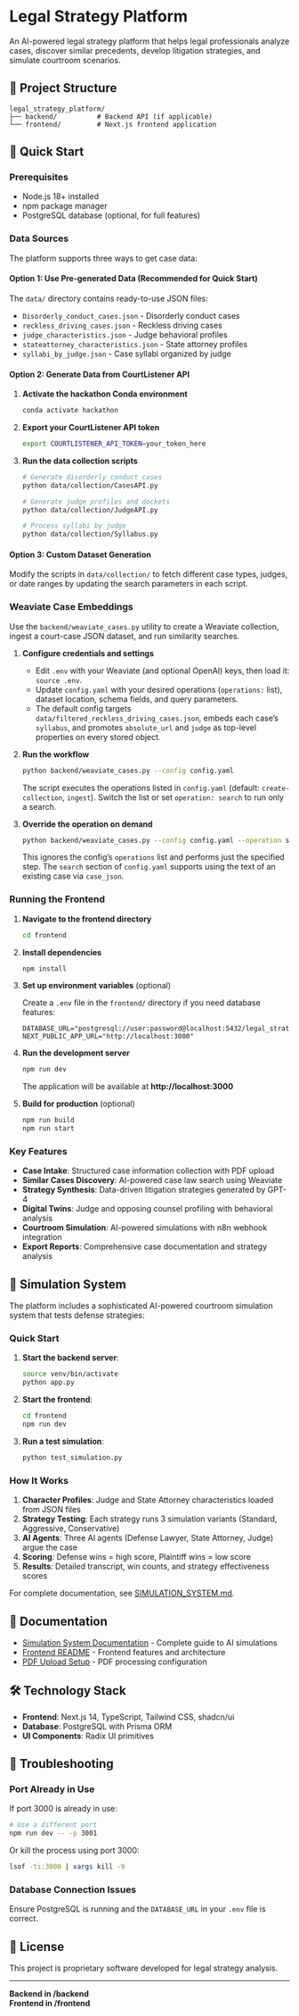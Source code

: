 # Legal Strategy Platform

An AI-powered legal strategy platform that helps legal professionals analyze cases, discover similar precedents, develop litigation strategies, and simulate courtroom scenarios.

## 📁 Project Structure

```
legal_strategy_platform/
├── backend/          # Backend API (if applicable)
└── frontend/         # Next.js frontend application
```

## 🚀 Quick Start

### Prerequisites

- Node.js 18+ installed
- npm package manager
- PostgreSQL database (optional, for full features)

### Data Sources

The platform supports three ways to get case data:

#### Option 1: Use Pre-generated Data (Recommended for Quick Start)
The `data/` directory contains ready-to-use JSON files:
- `Disorderly_conduct_cases.json` - Disorderly conduct cases
- `reckless_driving_cases.json` - Reckless driving cases  
- `judge_characteristics.json` - Judge behavioral profiles
- `stateattorney_characteristics.json` - State attorney profiles
- `syllabi_by_judge.json` - Case syllabi organized by judge

#### Option 2: Generate Data from CourtListener API
1. **Activate the hackathon Conda environment**
   ```bash
   conda activate hackathon
   ```

2. **Export your CourtListener API token**
   ```bash
   export COURTLISTENER_API_TOKEN=your_token_here
   ```

3. **Run the data collection scripts**
   ```bash
   # Generate disorderly conduct cases
   python data/collection/CasesAPI.py
   
   # Generate judge profiles and dockets
   python data/collection/JudgeAPI.py
   
   # Process syllabi by judge
   python data/collection/Syllabus.py
   ```

#### Option 3: Custom Dataset Generation
Modify the scripts in `data/collection/` to fetch different case types, judges, or date ranges by updating the search parameters in each script.

### Weaviate Case Embeddings

Use the `backend/weaviate_cases.py` utility to create a Weaviate collection, ingest a court-case JSON dataset, and run similarity searches.

1. **Configure credentials and settings**
   - Edit `.env` with your Weaviate (and optional OpenAI) keys, then load it: `source .env`.
   - Update `config.yaml` with your desired operations (`operations:` list), dataset location, schema fields, and query parameters.
   - The default config targets `data/filtered_reckless_driving_cases.json`, embeds each case’s `syllabus`, and promotes `absolute_url` and `judge` as top-level properties on every stored object.

2. **Run the workflow**
   ```bash
   python backend/weaviate_cases.py --config config.yaml
   ```
   The script executes the operations listed in `config.yaml` (default: `create-collection`, `ingest`). Switch the list or set `operation: search` to run only a search.

3. **Override the operation on demand**
   ```bash
   python backend/weaviate_cases.py --config config.yaml --operation search
   ```
   This ignores the config’s `operations` list and performs just the specified step. The `search` section of `config.yaml` supports using the text of an existing case via `case_json`.

### Running the Frontend

1. **Navigate to the frontend directory**
   ```bash
   cd frontend
   ```

2. **Install dependencies**
   ```bash
   npm install
   ```

3. **Set up environment variables** (optional)
   
   Create a `.env` file in the `frontend/` directory if you need database features:
   ```env
   DATABASE_URL="postgresql://user:password@localhost:5432/legal_strategy"
   NEXT_PUBLIC_APP_URL="http://localhost:3000"
   ```

4. **Run the development server**
   ```bash
   npm run dev
   ```
   
   The application will be available at **http://localhost:3000**

5. **Build for production** (optional)
   ```bash
   npm run build
   npm run start
   ```

### Key Features

- **Case Intake**: Structured case information collection with PDF upload
- **Similar Cases Discovery**: AI-powered case law search using Weaviate
- **Strategy Synthesis**: Data-driven litigation strategies generated by GPT-4
- **Digital Twins**: Judge and opposing counsel profiling with behavioral analysis
- **Courtroom Simulation**: AI-powered simulations with n8n webhook integration
- **Export Reports**: Comprehensive case documentation and strategy analysis

## 🎯 Simulation System

The platform includes a sophisticated AI-powered courtroom simulation system that tests defense strategies:

### Quick Start

1. **Start the backend server**:
   ```bash
   source venv/bin/activate
   python app.py
   ```

2. **Start the frontend**:
   ```bash
   cd frontend
   npm run dev
   ```

3. **Run a test simulation**:
   ```bash
   python test_simulation.py
   ```

### How It Works

1. **Character Profiles**: Judge and State Attorney characteristics loaded from JSON files
2. **Strategy Testing**: Each strategy runs 3 simulation variants (Standard, Aggressive, Conservative)
3. **AI Agents**: Three AI agents (Defense Lawyer, State Attorney, Judge) argue the case
4. **Scoring**: Defense wins = high score, Plaintiff wins = low score
5. **Results**: Detailed transcript, win counts, and strategy effectiveness scores

For complete documentation, see [SIMULATION_SYSTEM.md](./SIMULATION_SYSTEM.md).

## 📖 Documentation

- [Simulation System Documentation](./SIMULATION_SYSTEM.md) - Complete guide to AI simulations
- [Frontend README](./frontend/README.md) - Frontend features and architecture
- [PDF Upload Setup](./PDF_UPLOAD_SETUP.md) - PDF processing configuration

## 🛠️ Technology Stack

- **Frontend**: Next.js 14, TypeScript, Tailwind CSS, shadcn/ui
- **Database**: PostgreSQL with Prisma ORM
- **UI Components**: Radix UI primitives

## 🐛 Troubleshooting

### Port Already in Use

If port 3000 is already in use:
```bash
# Use a different port
npm run dev -- -p 3001
```

Or kill the process using port 3000:
```bash
lsof -ti:3000 | xargs kill -9
```

### Database Connection Issues

Ensure PostgreSQL is running and the `DATABASE_URL` in your `.env` file is correct.

## 📝 License

This project is proprietary software developed for legal strategy analysis.

---

**Backend in /backend**  
**Frontend in /frontend**
